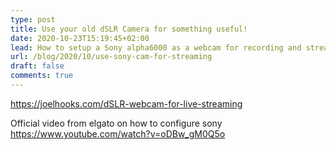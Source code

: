 ```yaml
---
type: post
title: Use your old dSLR Camera for something useful!
date: 2020-10-23T15:19:45+02:00
lead: How to setup a Sony alpha6000 as a webcam for recording and streaming
url: /blog/2020/10/use-sony-cam-for-streaming
draft: false
comments: true
---
```


https://joelhooks.com/dSLR-webcam-for-live-streaming

Official video from elgato on how to configure sony
https://www.youtube.com/watch?v=oDBw_gM0Q5o
